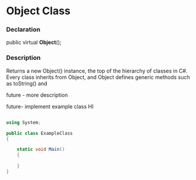 # Object Class

### Declaration

public virtual **Object**();

### Description

Returns a new Object() instance, the top of the hierarchy of classes in C#. Every class inherits from Object, and Object defines generic methods such as toString() and 


future - more description 


future- implement example class
HI


```C#

using System;

public class ExampleClass
{

    static void Main()
    {
        
    }
}

```
